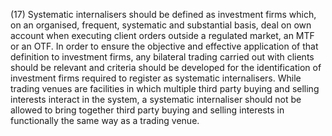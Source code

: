 (17) Systematic internalisers should be defined as investment firms which, on an organised, frequent, systematic and substantial basis, deal on own account when executing client orders outside a regulated market, an MTF or an OTF. In order to ensure the objective and effective application of that definition to investment firms, any bilateral trading carried out with clients should be relevant and criteria should be developed for the identification of investment firms required to register as systematic internalisers. While trading venues are facilities in which multiple third party buying and selling interests interact in the system, a systematic internaliser should not be allowed to bring together third party buying and selling interests in functionally the same way as a trading venue.